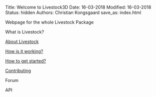 Title: Welcome to Livestock3D
Date: 16-03-2018
Modified: 16-03-2018
Status: hidden
Authors: Christian Kongsgaard
save_as: index.html

Webpage for the whole Livestock Package

What is Livestock?

[About Livestock]({filename}about.md)

[How is it working?]({filename}/posts/how_is_it_working.md)

[How to get started?]({filename}/posts/getstarted.md)

[Contributing]({filename}/posts/contributing.md)

Forum

API